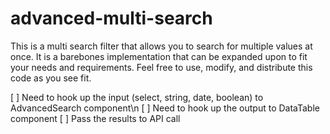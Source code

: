 # advanced-multi-search

This is a multi search filter that allows you to search for multiple values at once. It is a barebones implementation that can be expanded upon to fit your needs and requirements. Feel free to use, modify, and distribute this code as you see fit.


[ ] Need to hook up the input (select, string, date, boolean) to AdvancedSearch component\n
[ ] Need to hook up the output to DataTable component
[ ] Pass the results to API call
